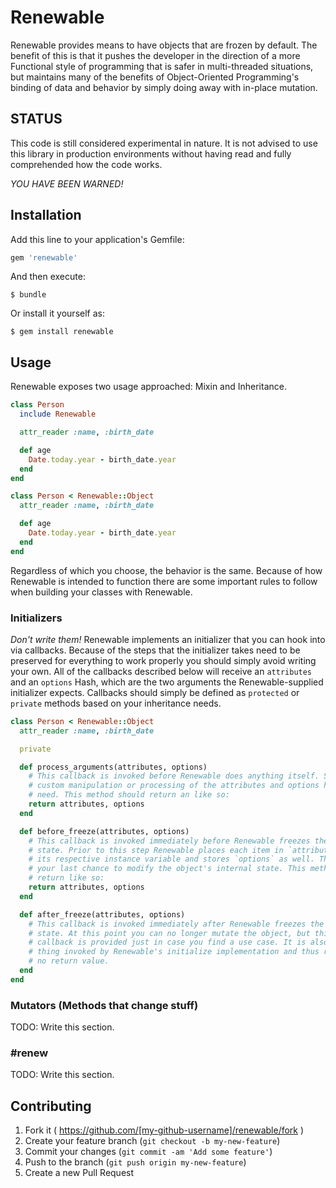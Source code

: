 # Renewable

Renewable provides means to have objects that are frozen by default. The benefit
of this is that it pushes the developer in the direction of a more Functional
style of programming that is safer in multi-threaded situations, but maintains
many of the benefits of Object-Oriented Programming's binding of data and
behavior by simply doing away with in-place mutation.

## STATUS

This code is still considered experimental in nature. It is not advised to use
this library in production environments without having read and fully
comprehended how the code works.

*YOU HAVE BEEN WARNED!*

## Installation

Add this line to your application's Gemfile:

```ruby
gem 'renewable'
```

And then execute:

    $ bundle

Or install it yourself as:

    $ gem install renewable

## Usage

Renewable exposes two usage approached: Mixin and Inheritance.

```ruby
class Person
  include Renewable

  attr_reader :name, :birth_date

  def age
    Date.today.year - birth_date.year
  end
end
```

```ruby
class Person < Renewable::Object
  attr_reader :name, :birth_date

  def age
    Date.today.year - birth_date.year
  end
end
```

Regardless of which you choose, the behavior is the same. Because of how
Renewable is intended to function there are some important rules to follow when
building your classes with Renewable.

### Initializers

*Don't write them!* Renewable implements an initializer that you can hook into
via callbacks. Because of the steps that the initializer takes need to be
preserved for everything to work properly you should simply avoid writing your
own. All of the callbacks described below will receive an `attributes` and an
`options` Hash, which are the two arguments the Renewable-supplied initializer
expects. Callbacks should simply be defined as `protected` or `private` methods
based on your inheritance needs.

```ruby
class Person < Renewable::Object
  attr_reader :name, :birth_date

  private

  def process_arguments(attributes, options)
    # This callback is invoked before Renewable does anything itself. So, do any
    # custom manipulation or processing of the attributes and options hashes you
    # need. This method should return an like so:
    return attributes, options
  end

  def before_freeze(attributes, options)
    # This callback is invoked immediately before Renewable freezes the object's
    # state. Prior to this step Renewable places each item in `attributes` into
    # its respective instance variable and stores `options` as well. This is
    # your last chance to modify the object's internal state. This method should
    # return like so:
    return attributes, options
  end

  def after_freeze(attributes, options)
    # This callback is invoked immediately after Renewable freezes the object's
    # state. At this point you can no longer mutate the object, but this
    # callback is provided just in case you find a use case. It is also the last
    # thing invoked by Renewable's initialize implementation and thus requires
    # no return value.
  end
end
```

### Mutators (Methods that change stuff)

TODO: Write this section.

### #renew

TODO: Write this section.

## Contributing

1. Fork it ( https://github.com/[my-github-username]/renewable/fork )
2. Create your feature branch (`git checkout -b my-new-feature`)
3. Commit your changes (`git commit -am 'Add some feature'`)
4. Push to the branch (`git push origin my-new-feature`)
5. Create a new Pull Request
